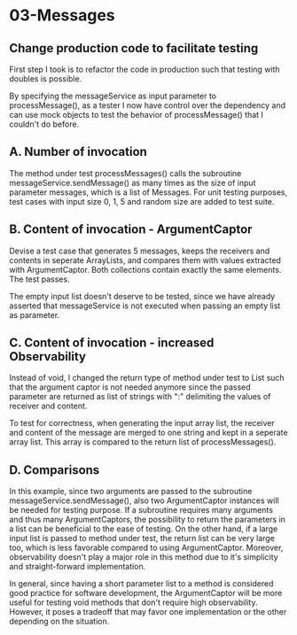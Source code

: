 # 03-Messages


## Change production code to facilitate testing

First step I took is to refactor the code in production such that testing with doubles is possible.

By specifying the messageService as input parameter to processMessage(), as a tester I now have control 
over the dependency and can use mock objects to test the behavior of processMessage() that I couldn't 
do before.

## A. Number of invocation

The method under test processMessages() calls the subroutine messageService.sendMessage() as many times 
as the size of input parameter messages, which is a list of Messages. For unit testing purposes, test 
cases with input size 0, 1, 5 and random size are added to test suite.

## B. Content of invocation - ArgumentCaptor 

Devise a test case that generates 5 messages, keeps the receivers and contents in seperate ArrayLists, and compares 
them with values extracted with ArgumentCaptor. Both collections contain exactly the same elements. The test passes.

The empty input list doesn't deserve to be tested, since we have already asserted that messageService is 
not executed when passing an empty list as parameter.

## C. Content of invocation - increased Observability

Instead of void, I changed the return type of method under test to List<String> such that the argument captor is not 
needed anymore since the passed parameter are returned as list of strings with ":" delimiting the values of receiver 
and content.

To test for correctness, when generating the input array list, the receiver and content of the message are merged to 
one string and kept in a seperate array list. This array is compared to the return list of processMessages().

## D. Comparisons

In this example, since two arguments are passed to the subroutine messageService.sendMessage(), also two
ArgumentCaptor instances will be needed for testing purpose. If a subroutine requires many arguments and thus many
ArgumentCaptors, the possibility to return the parameters in a list can be beneficial to the ease of testing. On the 
other hand, if a large input list is passed to method under test, the return list can be very large too, which is less 
favorable compared to using ArgumentCaptor. Moreover, observability doesn't play a major role in this method due to 
it's simplicity and straight-forward implementation.

In general, since having a short parameter list to a method is considered good practice for software development, the 
ArgumentCaptor will be more useful for testing void methods that don't require high observability. However, it poses a 
tradeoff that may favor one implementation or the other depending on the situation. 